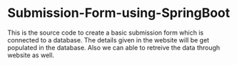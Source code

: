 # Submission-Form-using-SpringBoot

This is the source code to create a basic submission form which is connected to a database. The details given in the website will be get populated in the database. Also we can able to retreive the data through website as well.
